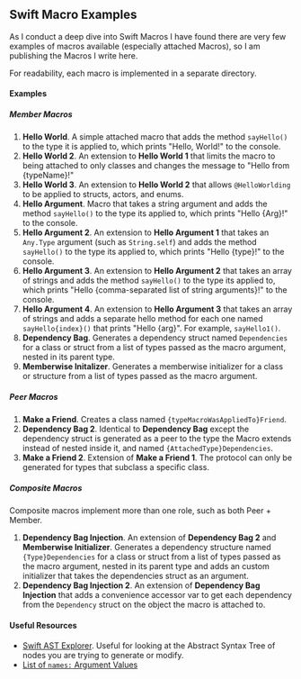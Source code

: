 ## Swift Macro Examples

As I conduct a deep dive into Swift Macros I have found there are very few examples of macros available (especially attached Macros), so I am publishing the Macros I write here.

For readability, each macro is implemented in a separate directory.



#### Examples

##### Member Macros

1. **Hello World**. A simple attached macro that adds the method `sayHello()` to the type it is applied to, which prints "Hello, World!" to the console.
2. **Hello World 2**. An extension to **Hello World 1** that limits the macro to being attached to only classes and changes the message to "Hello from {typeName}!"
3. **Hello World 3**. An extension to **Hello World 2** that allows `@HelloWorlding` to be applied to structs, actors, and enums.
4. **Hello Argument**. Macro that takes a string argument and adds the method `sayHello()` to the type its applied to, which prints "Hello {Arg}!" to the console.
5. **Hello Argument 2**. An extension to **Hello Argument 1** that takes an `Any.Type`  argument (such as `String.self`) and adds the method `sayHello()` to the type its applied to, which prints "Hello {type}!" to the console.
6. **Hello Argument 3**. An extension to **Hello Argument 2** that takes an array of strings and adds the method `sayHello()` to the type its applied to, which prints "Hello {comma-separated list of string arguments}!" to the console.
7. **Hello Argument 4**. An extension to **Hello Argument 3** that takes an array of strings and adds a separate hello method for each one named `sayHello{index}()` that prints "Hello {arg}". For example, `sayHello1()`.
8. **Dependency Bag**. Generates a dependency struct named `Dependencies` for a class or struct from a list of types passed as the macro argument, nested in its parent type.
9. **Memberwise Initalizer**. Generates a memberwise initializer for a class or structure from a list of types passed as the macro argument.

##### Peer Macros

1. **Make a Friend**. Creates a class named `{typeMacroWasAppliedTo}Friend`.
3. **Dependency Bag 2**. Identical to **Dependency Bag** except the dependency struct is generated as a peer to the type the Macro extends instead of nested inside it, and named `{AttachedType}Dependencies`.
2. **Make a Friend 2**. Extension of **Make a Friend 1**. The protocol can only be generated for types that subclass a specific class.

##### Composite Macros

Composite macros implement more than one role, such as both Peer + Member.

1. **Dependency Bag Injection**. An extension of **Dependency Bag 2** and **Memberwise Initializer**. Generates a dependency structure named `{Type}Dependencies` for a class or struct from a list of types passed as the macro argument, nested in its parent type and adds an custom initializer that takes the dependencies struct as an argument.
2. **Dependency Bag Injection 2**. An extension of **Dependency Bag Injection** that adds a convenience accessor var to get each dependency from the `Dependency` struct on the object the macro is attached to.

#### Useful Resources

* [Swift AST Explorer](https://swift-ast-explorer.com/). Useful for looking at the Abstract Syntax Tree of nodes you are trying to generate or modify.
* [List of `names:` Argument Values](https://docs.swift.org/swift-book/documentation/the-swift-programming-language/attributes#attached)